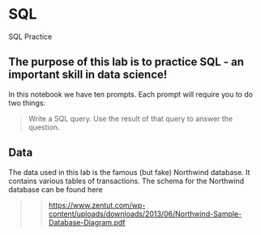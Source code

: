 # SQL
SQL Practice

## The purpose of this lab is to practice SQL - an important skill in data science!

In this  notebook we have ten prompts. Each prompt will require you to do two things:

> Write a SQL query.
> Use the result of that query to answer the question.

## Data
The data used in this lab is the famous (but fake) Northwind database. It contains various tables of transactions. The schema for the Northwind database can be found here
>> https://www.zentut.com/wp-content/uploads/downloads/2013/06/Northwind-Sample-Database-Diagram.pdf
